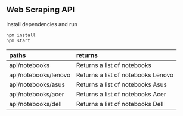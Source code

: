 ## Web Scraping API

Install dependencies and run
```txt
npm install
npm start
```
|paths |returns |
|:-|:-|
|api/notebooks | Returns a list of notebooks |
|api/notebooks/lenovo | Returns a list of notebooks Lenovo |
|api/notebooks/asus | Returns a list of notebooks Asus |
|api/notebooks/acer | Returns a list of notebooks Acer |
|api/notebooks/dell | Returns a list of notebooks Dell |

